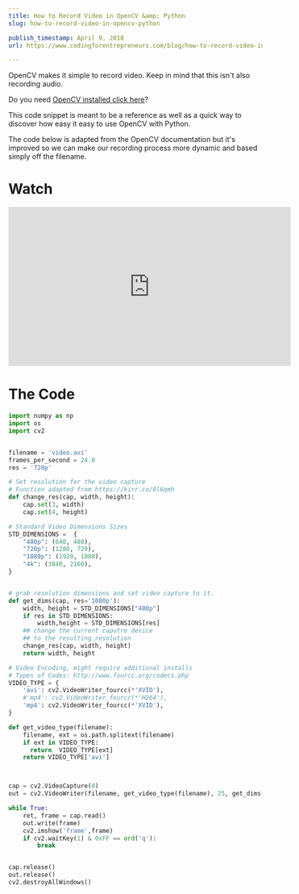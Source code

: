 ```yaml
---
title: How to Record Video in OpenCV &amp; Python
slug: how-to-record-video-in-opencv-python

publish_timestamp: April 9, 2018
url: https://www.codingforentrepreneurs.com/blog/how-to-record-video-in-opencv-python/

---
```


OpenCV makes it simple to record video. Keep in mind that this isn't also recording audio.

Do you need [OpenCV installed click here](https://www.codingforentrepreneurs.com/blog/install-opencv-3-for-python-on-windows/)?

This code snippet is meant to be a reference as well as a quick way to discover how easy it easy to use OpenCV with Python.

The code below is adapted from the OpenCV documentation but it's improved so we can make our recording process more dynamic and based simply off the filename.
# Watch
<iframe width="560" height="315" src="https://www.youtube.com/embed/1eHQIu4r0Bc" frameborder="0" allow="autoplay; encrypted-media" allowfullscreen></iframe>

# The Code

```python
import numpy as np
import os
import cv2


filename = 'video.avi'
frames_per_second = 24.0
res = '720p'

# Set resolution for the video capture
# Function adapted from https://kirr.co/0l6qmh
def change_res(cap, width, height):
    cap.set(3, width)
    cap.set(4, height)

# Standard Video Dimensions Sizes
STD_DIMENSIONS =  {
    "480p": (640, 480),
    "720p": (1280, 720),
    "1080p": (1920, 1080),
    "4k": (3840, 2160),
}


# grab resolution dimensions and set video capture to it.
def get_dims(cap, res='1080p'):
    width, height = STD_DIMENSIONS["480p"]
    if res in STD_DIMENSIONS:
        width,height = STD_DIMENSIONS[res]
    ## change the current caputre device
    ## to the resulting resolution
    change_res(cap, width, height)
    return width, height

# Video Encoding, might require additional installs
# Types of Codes: http://www.fourcc.org/codecs.php
VIDEO_TYPE = {
    'avi': cv2.VideoWriter_fourcc(*'XVID'),
    #'mp4': cv2.VideoWriter_fourcc(*'H264'),
    'mp4': cv2.VideoWriter_fourcc(*'XVID'),
}

def get_video_type(filename):
    filename, ext = os.path.splitext(filename)
    if ext in VIDEO_TYPE:
      return  VIDEO_TYPE[ext]
    return VIDEO_TYPE['avi']



cap = cv2.VideoCapture(0)
out = cv2.VideoWriter(filename, get_video_type(filename), 25, get_dims(cap, res))

while True:
    ret, frame = cap.read()
    out.write(frame)
    cv2.imshow('frame',frame)
    if cv2.waitKey(1) & 0xFF == ord('q'):
        break


cap.release()
out.release()
cv2.destroyAllWindows()
```
